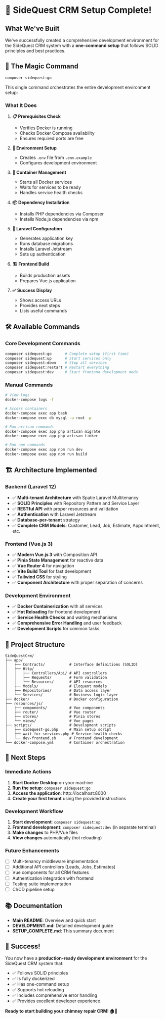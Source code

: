 # 🎉 SideQuest CRM Setup Complete!

## What We've Built

We've successfully created a comprehensive development environment for the SideQuest CRM system with a **one-command setup** that follows SOLID principles and best practices.

## 🚀 The Magic Command

```bash
composer sidequest:go
```

This single command orchestrates the entire development environment setup:

### What It Does
1. **📋 Prerequisites Check**
   - Verifies Docker is running
   - Checks Docker Compose availability
   - Ensures required ports are free

2. **🔧 Environment Setup**
   - Creates `.env` file from `.env.example`
   - Configures development environment

3. **🐳 Container Management**
   - Starts all Docker services
   - Waits for services to be ready
   - Handles service health checks

4. **📦 Dependency Installation**
   - Installs PHP dependencies via Composer
   - Installs Node.js dependencies via npm

5. **🔐 Laravel Configuration**
   - Generates application key
   - Runs database migrations
   - Installs Laravel Jetstream
   - Sets up authentication

6. **🏗️ Frontend Build**
   - Builds production assets
   - Prepares Vue.js application

7. **✅ Success Display**
   - Shows access URLs
   - Provides next steps
   - Lists useful commands

## 🛠️ Available Commands

### Core Development Commands
```bash
composer sidequest:go      # Complete setup (first time)
composer sidequest:up      # Start services only
composer sidequest:down    # Stop all services
composer sidequest:restart # Restart everything
composer sidequest:dev     # Start frontend development mode
```

### Manual Commands
```bash
# View logs
docker-compose logs -f

# Access containers
docker-compose exec app bash
docker-compose exec db mysql -u root -p

# Run artisan commands
docker-compose exec app php artisan migrate
docker-compose exec app php artisan tinker

# Run npm commands
docker-compose exec app npm run dev
docker-compose exec app npm run build
```

## 🏗️ Architecture Implemented

### Backend (Laravel 12)
- ✅ **Multi-tenant Architecture** with Spatie Laravel Multitenancy
- ✅ **SOLID Principles** with Repository Pattern and Service Layer
- ✅ **RESTful API** with proper resources and validation
- ✅ **Authentication** with Laravel Jetstream
- ✅ **Database-per-tenant** strategy
- ✅ **Complete CRM Models**: Customer, Lead, Job, Estimate, Appointment, etc.

### Frontend (Vue.js 3)
- ✅ **Modern Vue.js 3** with Composition API
- ✅ **Pinia State Management** for reactive data
- ✅ **Vue Router 4** for navigation
- ✅ **Vite Build Tool** for fast development
- ✅ **Tailwind CSS** for styling
- ✅ **Component Architecture** with proper separation of concerns

### Development Environment
- ✅ **Docker Containerization** with all services
- ✅ **Hot Reloading** for frontend development
- ✅ **Service Health Checks** and waiting mechanisms
- ✅ **Comprehensive Error Handling** and user feedback
- ✅ **Development Scripts** for common tasks

## 📁 Project Structure

```
SideQuestCrm/
├── app/
│   ├── Contracts/           # Interface definitions (SOLID)
│   ├── Http/
│   │   ├── Controllers/Api/ # API controllers
│   │   ├── Requests/        # Form validation
│   │   └── Resources/       # API resources
│   ├── Models/              # Eloquent models
│   ├── Repositories/        # Data access layer
│   └── Services/            # Business logic layer
├── docker/                  # Docker configuration
├── resources/js/
│   ├── components/          # Vue components
│   ├── router/              # Vue router
│   ├── stores/              # Pinia stores
│   └── views/               # Vue pages
├── scripts/                 # Development scripts
│   ├── sidequest-go.php     # Main setup script
│   ├── wait-for-services.php # Service health checks
│   └── dev-frontend.sh      # Frontend development
└── docker-compose.yml       # Container orchestration
```

## 🎯 Next Steps

### Immediate Actions
1. **Start Docker Desktop** on your machine
2. **Run the setup**: `composer sidequest:go`
3. **Access the application**: http://localhost:8000
4. **Create your first tenant** using the provided instructions

### Development Workflow
1. **Start development**: `composer sidequest:up`
2. **Frontend development**: `composer sidequest:dev` (in separate terminal)
3. **Make changes** to PHP/Vue files
4. **View changes** automatically (hot reloading)

### Future Enhancements
- [ ] Multi-tenancy middleware implementation
- [ ] Additional API controllers (Leads, Jobs, Estimates)
- [ ] Vue components for all CRM features
- [ ] Authentication integration with frontend
- [ ] Testing suite implementation
- [ ] CI/CD pipeline setup

## 📚 Documentation

- **Main README**: Overview and quick start
- **DEVELOPMENT.md**: Detailed development guide
- **SETUP_COMPLETE.md**: This summary document

## 🎉 Success!

You now have a **production-ready development environment** for the SideQuest CRM system that:

- ✅ Follows SOLID principles
- ✅ Is fully dockerized
- ✅ Has one-command setup
- ✅ Supports hot reloading
- ✅ Includes comprehensive error handling
- ✅ Provides excellent developer experience

**Ready to start building your chimney repair CRM! 🏠🔧** 

